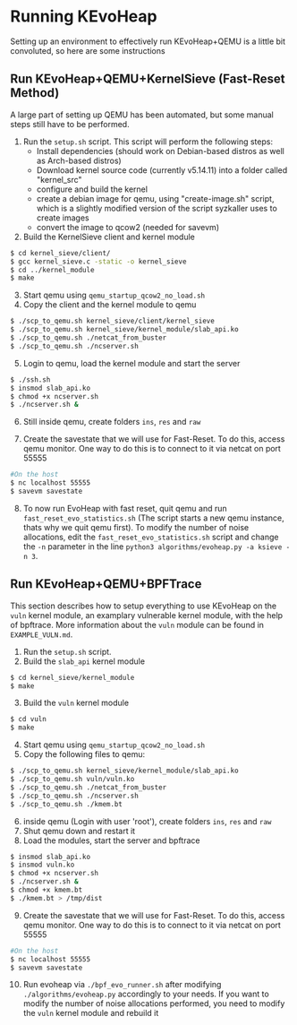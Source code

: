 # Running KEvoHeap
Setting up an environment to effectively run KEvoHeap+QEMU is a little bit convoluted, so here are some instructions

## Run KEvoHeap+QEMU+KernelSieve (Fast-Reset Method)
A large part of setting up QEMU has been automated, but some manual steps still have to be performed.

1. Run the `setup.sh` script. This script will perform the following steps:
    - Install dependencies (should work on Debian-based distros as well as Arch-based distros)
    - Download kernel source code (currently v5.14.11) into a folder called "kernel_src"
    - configure and build the kernel
    - create a debian image for qemu, using "create-image.sh" script, which is a slightly modified version of the script syzkaller uses to create images
    - convert the image to qcow2 (needed for savevm)
2. Build the KernelSieve client and kernel module
```bash
$ cd kernel_sieve/client/
$ gcc kernel_sieve.c -static -o kernel_sieve
$ cd ../kernel_module
$ make
```
3. Start qemu using `qemu_startup_qcow2_no_load.sh`
4. Copy the client and the kernel module to qemu
```bash
$ ./scp_to_qemu.sh kernel_sieve/client/kernel_sieve
$ ./scp_to_qemu.sh kernel_sieve/kernel_module/slab_api.ko
$ ./scp_to_qemu.sh ./netcat_from_buster
$ ./scp_to_qemu.sh ./ncserver.sh
```
5. Login to qemu, load the kernel module and start the server
```bash
$ ./ssh.sh
$ insmod slab_api.ko
$ chmod +x ncserver.sh
$ ./ncserver.sh &
```

6. Still inside qemu, create folders `ins`, `res` and `raw`

7. Create the savestate that we will use for Fast-Reset. To do this, access qemu monitor. One way to do this is to connect to it via netcat on port 55555
```bash
#On the host
$ nc localhost 55555
$ savevm savestate
```
8. To now run EvoHeap with fast reset, quit qemu and run `fast_reset_evo_statistics.sh` (The script starts a new qemu instance, thats why we quit qemu first). To modify the number of noise allocations, edit the `fast_reset_evo_statistics.sh` script and change the `-n` parameter in the line `python3 algorithms/evoheap.py -a ksieve -n 3`.


## Run KEvoHeap+QEMU+BPFTrace
This section describes how to setup everything to use KEvoHeap on the `vuln` kernel module, an examplary vulnerable kernel module, with the help of bpftrace. More information about the `vuln` module can be found in `EXAMPLE_VULN.md`.

1. Run the `setup.sh` script.
2. Build the `slab_api` kernel module
```bash
$ cd kernel_sieve/kernel_module
$ make
```
3. Build the `vuln` kernel module
```bash
$ cd vuln
$ make
```
4. Start qemu using `qemu_startup_qcow2_no_load.sh`
5. Copy the following files to qemu:
```bash
$ ./scp_to_qemu.sh kernel_sieve/kernel_module/slab_api.ko
$ ./scp_to_qemu.sh vuln/vuln.ko
$ ./scp_to_qemu.sh ./netcat_from_buster
$ ./scp_to_qemu.sh ./ncserver.sh
$ ./scp_to_qemu.sh ./kmem.bt
```
6. inside qemu (Login with user 'root'), create folders `ins`, `res` and `raw`
7. Shut qemu down and restart it
8. Load the modules, start the server and bpftrace
```bash
$ insmod slab_api.ko
$ insmod vuln.ko
$ chmod +x ncserver.sh
$ ./ncserver.sh &
$ chmod +x kmem.bt
$ ./kmem.bt > /tmp/dist
```
9. Create the savestate that we will use for Fast-Reset. To do this, access qemu monitor. One way to do this is to connect to it via netcat on port 55555
```bash
#On the host
$ nc localhost 55555
$ savevm savestate
```
10. Run evoheap via `./bpf_evo_runner.sh` after modifying `./algorithms/evoheap.py` accordingly to your needs. If you want to modify the number of noise allocations performed, you need to modify the `vuln` kernel module and rebuild it
